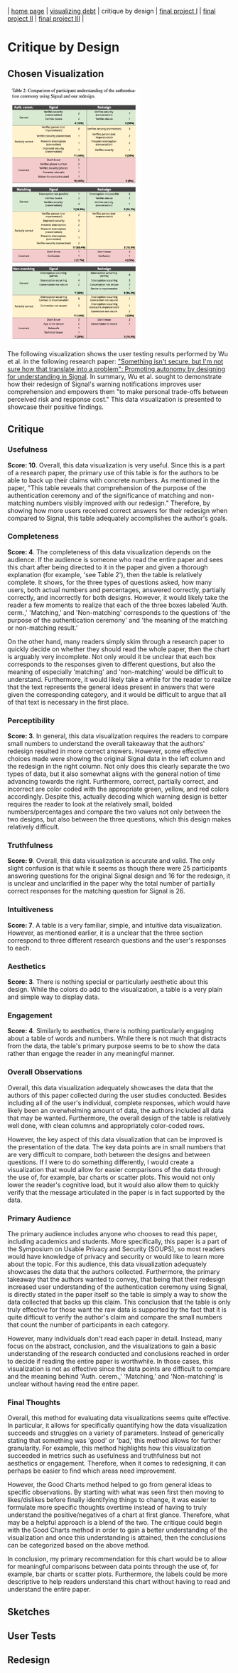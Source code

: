 | [home page](README.md) | [visualizing debt](visualizing-government-debt) | critique by design | [final project I](final-project-part-one) | [final project II](final-project-part-two) | [final project III](final-project-part-three) |

# Critique by Design


## Chosen Visualization

<img src="resources/Signal_Table_Data_Visualization.png" alt="Table" width="300"/>

The following visualization shows the user testing results performed by Wu et al. in the following research paper: ["Something isn't secure, but I'm not sure how that translate into a problem": Promoting autonomy by designing for understanding in Signal](https://www.usenix.org/conference/soups2019/presentation/wu). In summary, Wu et al. sought to demonstrate how their redesign of Signal's warning notifications improves user comprehension and empowers them "to make personal trade-offs between perceived risk and response cost." This data visualization is presented to showcase their positive findings.

## Critique

### Usefulness
**Score: 10**. Overall, this data visualization is very useful. Since this is a part of a research paper, the primary use of this table is for the authors to be able to back up their claims with concrete numbers. As mentioned in the paper, "This table reveals that comprehension of the purpose of the authentication ceremony and of the significance of matching and non-matching numbers visibly improved with our redesign." Therefore, by showing how more users received correct answers for their redesign when compared to Signal, this table adequately accomplishes the author's goals.

### Completeness
**Score: 4**. The completeness of this data visualization depends on the audience. If the audience is someone who read the entire paper and sees this chart after being directed to it in the paper and given a thorough explanation (for example, 'see Table 2'), then the table is relatively complete. It shows, for the three types of questions asked, how many users, both actual numbers and percentages, answered correctly, partially correctly, and incorrectly for both designs. However, it would likely take the reader a few moments to realize that each of the three boxes labeled 'Auth. cerm.,' 'Matching,' and 'Non-matching' corresponds to the questions of 'the purpose of the authentication ceremony' and 'the meaning of the matching or non-matching result.'

On the other hand, many readers simply skim through a research paper to quickly decide on whether they should read the whole paper, then the chart is arguably very incomplete. Not only would it be unclear that each box corresponds to the responses given to different questions, but also the meaning of especially 'matching' and 'non-matching' would be difficult to understand. Furthermore, it would likely take a while for the reader to realize that the text represents the general ideas present in answers that were given the corresponding category, and it would be difficult to argue that all of that text is necessary in the first place. 


### Perceptibility
**Score: 3**. In general, this data visualization requires the readers to compare small numbers to understand the overall takeaway that the authors' redesign resulted in more correct answers. However, some effective choices made were showing the original Signal data in the left column and the redesign in the right column. Not only does this clearly separate the two types of data, but it also somewhat aligns with the general notion of time advancing towards the right. Furthermore, correct, partially correct, and incorrect are color coded with the appropriate green, yellow, and red colors accordingly. Despite this, actually decoding which warning design is better requires the reader to look at the relatively small, bolded numbers/percentages and compare the two values not only between the two designs, but also between the three questions, which this design makes relatively difficult.

### Truthfulness
**Score: 9**. Overall, this data visualization is accurate and valid. The only slight confusion is that while it seems as though there were 25 participants answering questions for the original Signal design and 16 for the redesign, it is unclear and unclarified in the paper why the total number of partially correct responses for the matching question for Signal is 26. 

### Intuitiveness
**Score: 7**. A table is a very familiar, simple, and intuitive data visualization. However, as mentioned earlier, it is a unclear that the three section correspond to three different research questions and the user's responses to each.

### Aesthetics
**Score: 3**. There is nothing special or particularly aesthetic about this design. While the colors do add to the visualization, a table is a very plain and simple way to display data.

### Engagement
**Score: 4**. Similarly to aesthetics, there is nothing particularly engaging about a table of words and numbers. While there is not much that distracts from the data, the table's primary purpose seems to be to show the data rather than engage the reader in any meaningful manner. 

### Overall Observations 
Overall, this data visualization adequately showcases the data that the authors of this paper collected during the user studies conducted. Besides including all of the user's individual, complete responses, which would have likely been an overwhelming amount of data, the authors included all data that may be wanted. Furthermore, the overall design of the table is relatively well done, with clean columns and appropriately color-coded rows. 

However, the key aspect of this data visualization that can be improved is the presentation of the data. The key data points are in small numbers that are very difficult to compare, both between the designs and between questions. If I were to do something differently, I would create a visualization that would allow for easier comparisons of the data through the use of, for example, bar charts or scatter plots. This would not only lower the reader's cognitive load, but it would also allow them to quickly verify that the message articulated in the paper is in fact supported by the data. 

### Primary Audience
The primary audience includes anyone who chooses to read this paper, including academics and students. More specifically, this paper is a part of the Symposium on Usable Privacy and Security (SOUPS), so most readers would have knowledge of privacy and security or would like to learn more about the topic. For this audience, this data visualization adequately showcases the data that the authors collected. Furthermore, the primary takeaway that the authors wanted to convey, that being that their redesign increased user understanding of the authentication ceremony using Signal, is directly stated in the paper itself so the table is simply a way to show the data collected that backs up this claim. This conclusion that the table is only truly effective for those want the raw data is supported by the fact that it is quite difficult to verify the author's claim and compare the small numbers that count the number of participants in each category.

However, many individuals don't read each paper in detail. Instead, many focus on the abstract, conclusion, and the visualizations to gain a basic understanding of the research conducted and conclusions reached in order to decide if reading the entire paper is worthwhile. In those cases, this visualization is not as effective since the data points are difficult to compare and the meaning behind 'Auth. cerem.,' 'Matching,' and 'Non-matching' is unclear without having read the entire paper. 


### Final Thoughts
Overall, this method for evaluating data visualizations seems quite effective. In particular, it allows for specifically quantifying how the data visualization succeeds and struggles on a variety of parameters. Instead of generically stating that something was 'good' or 'bad,' this method allows for further granularity. For example, this method highlights how this visualization succeeded in metrics such as usefulness and truthfulness but not aesthetics or engagement. Therefore, when it comes to redesigning, it can perhaps be easier to find which areas need improvement.

However, the Good Charts method helped to go from general ideas to specific observations. By starting with what was seen first then moving to likes/dislikes before finally identifying things to change, it was easier to formulate more specific thoughts overtime instead of having to truly understand the positive/negatives of a chart at first glance. Therefore, what may be a helpful approach is a blend of the two. The critique could begin with the Good Charts method in order to gain a better understanding of the visualization and once this understanding is attained, then the conclusions can be categorized based on the above method.  


In conclusion, my primary recommendation for this chart would be to allow for meaningful comparisons between data points through the use of, for example, bar charts or scatter plots. Furthermore, the labels could be more descriptive to help readers understand this chart without having to read and understand the entire paper.

## Sketches


## User Tests


## Redesign
